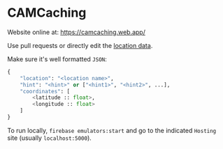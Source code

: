 # CAMCaching

Website online at: https://camcaching.web.app/

Use pull requests or directly edit the [location data](./public/locs.json).

Make sure it's well formatted `JSON`:

```python
{
    "location": "<location name>",
    "hint": "<hint>" or ["<hint1>", "<hint2>", ...],
    "coordinates": [
        <latitude :: float>,
        <longitude :: float>
    ]
}
```

To run locally, `firebase emulators:start` and go to the indicated `Hosting` site (usually `localhost:5000`).
